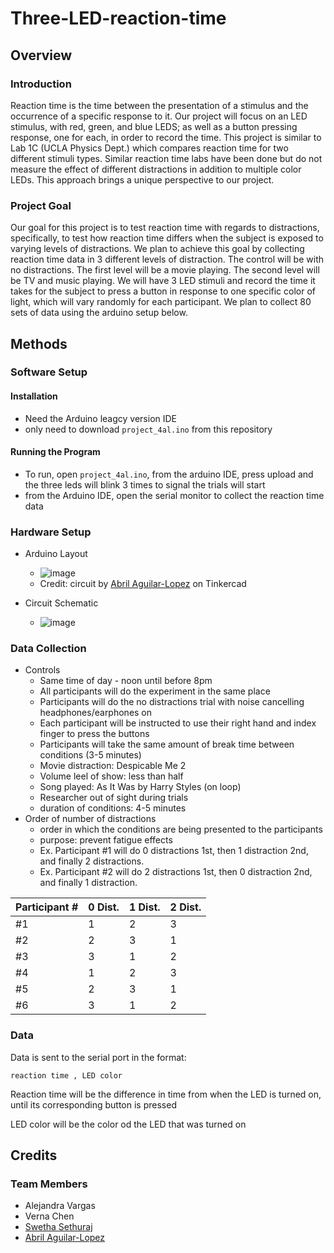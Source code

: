 # Three-LED-reaction-time

## Overview

### Introduction
Reaction time is the time between the presentation of a stimulus and the occurrence of a specific response to it.
Our project will focus on an LED stimulus, with red, green, and blue LEDS; as well as a button pressing response, one for each, in order to record the time. 
This project is similar to Lab 1C (UCLA Physics Dept.) which compares reaction time for two different stimuli types. 
Similar reaction time labs have been done but do not measure the effect of different distractions in addition to multiple color LEDs. 
This approach brings a unique perspective to our project.  

### Project Goal 
Our goal for this project is to test reaction time with regards to distractions, specifically, to test how reaction time differs when the subject is exposed to varying levels of distractions. 
We plan to achieve this goal by collecting reaction time data in 3 different levels of distraction. 
The control will be with no distractions. The first level will be a movie playing. 
The second level will be TV and music playing. We will have 3 LED stimuli and record the time it takes for the subject to press a button in response to one specific color of light, which will vary randomly for each participant. 
We plan to collect 80 sets of data using the arduino setup below.

## Methods

### Software Setup

#### Installation
- Need the Arduino leagcy version IDE
- only need to download `project_4al.ino` from this repository

#### Running the Program
- To run, open `project_4al.ino`, from the arduino IDE, press upload and the three leds will blink 3 times to signal the trials will start
- from the Arduino IDE, open the serial monitor to collect the reaction time data


### Hardware Setup
- Arduino Layout
  - ![image](https://github.com/abril-AL/Three-LED-reaction-time/assets/103137140/267f9cef-1452-41e9-9186-4748f2b6845d)
  - Credit: circuit by [Abril Aguilar-Lopez](https://www.tinkercad.com/things/jwfZ7pfeivH) on Tinkercad
 
- Circuit Schematic
  - ![image](https://github.com/abril-AL/Three-LED-reaction-time/assets/103137140/b3148ff7-9fd7-48bf-969b-2c9f58adea06)


### Data Collection
- Controls
  - Same time of day - noon until before 8pm
  - All participants will do the experiment in the same place 
  - Participants will do the no distractions trial with noise cancelling headphones/earphones on
  - Each participant will be instructed to use their right hand and index finger to press the buttons
  - Participants will take the same amount of break time between conditions (3-5 minutes)
  - Movie distraction: Despicable Me 2
  - Volume leel of show: less than half
  - Song played: As It Was by Harry Styles (on loop)
  - Researcher out of sight during trials
  - duration of conditions: 4-5 minutes
- Order of number of distractions
  - order in which the conditions are being presented to the participants
  - purpose: prevent fatigue effects
  - Ex. Participant #1 will do 0 distractions 1st, then 1 distraction 2nd, and finally 2 distractions.
  - Ex. Participant #2 will do 2 distractions 1st, then 0 distraction 2nd, and finally 1 distraction.

| Participant # | 0 Dist. | 1 Dist. | 2 Dist. |
|---------------|----------------|---------------|----------------|
| #1            | 1              | 2             | 3              |
| #2            | 2              | 3             | 1              |
| #3            | 3              | 1             | 2              |
| #4            | 1              | 2             | 3              |
| #5            | 2              | 3             | 1              |
| #6            | 3              | 1             | 2              |

### Data

Data is sent to the serial port in the format:
```
reaction time , LED color
```
Reaction time will be the difference in time from when the LED is turned on, until its corresponding button is pressed

LED color will be the color od the LED that was turned on

## Credits

### Team Members
- Alejandra Vargas
- Verna Chen
- [Swetha Sethuraj](https://github.com/ssethu1886)
- [Abril Aguilar-Lopez](https://github.com/abril-AL)